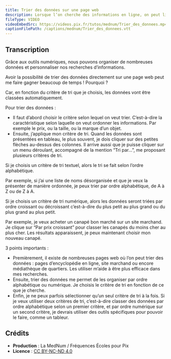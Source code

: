 ```yaml
---
title: Trier des données sur une page web
description: Lorsque l’on cherche des informations en ligne, on peut limiter certains résultats en triant les données. On vous explique tout, de A à Z !
fileType: VIDEO
videoEmbedSrc: https://videos.pix.fr/tutos/mednum/Trier_des_donnees.mp4
captionFilePath: /captions/mednum/Trier_des_donnees.vtt
---
```


## Transcription

Grâce aux outils numériques, nous pouvons organiser de nombreuses données et personnaliser nos recherches d’informations.

Avoir la possibilité de trier des données directement sur une page web peut me faire gagner beaucoup de temps ! Pourquoi ?

Car, en fonction du critère de tri que je choisis, les données vont être classées automatiquement.

Pour trier des données :

- Il faut d’abord choisir le critère selon lequel on veut trier. C’est-à-dire la caractéristique selon laquelle on veut ordonner les informations. Par exemple le prix, ou la taille, ou la marque d’un objet.
- Ensuite, j’applique mon critère de tri. Quand les données sont présentées en tableau, le plus souvent, je dois cliquer sur des petites flèches au-dessus des colonnes. Il arrive aussi que je puisse cliquer sur un menu déroulant, accompagné de la mention “Tri par…”, me proposant plusieurs critères de tri.

Si je choisis un critère de tri textuel, alors le tri se fait selon l’ordre alphabétique.

Par exemple, si j’ai une liste de noms désorganisée et que je veux la présenter de manière ordonnée, je peux trier par ordre alphabétique, de A à Z ou de Z à A.

Si je choisis un critère de tri numérique, alors les données seront triées par ordre croissant ou décroissant c’est-à-dire du plus petit au plus grand ou du plus grand au plus petit.

Par exemple, je veux acheter un canapé bon marché sur un site marchand. Je clique sur “Par prix croissant” pour classer les canapés du moins cher au plus cher. Les résultats apparaissent, je peux maintenant choisir mon nouveau canapé.

3 points importants :

- Premièrement, il existe de nombreuses pages web où l’on peut trier des données : pages d’encyclopédie en ligne, site marchand ou encore médiathèque de quartiers. Les utiliser m’aide à être plus efficace dans mes recherches.
- Ensuite, trier des données me permet de les organiser par ordre alphabétique ou numérique. Je choisis le critère de tri en fonction de ce que je cherche.
- Enfin, je ne peux parfois sélectionner qu’un seul critère de tri à la fois. Si je veux utiliser deux critères de tri, c’est-à-dire classer des données par ordre alphabétique selon un premier critère, et par ordre numérique sur un second critère, je devrais utiliser des outils spécifiques pour pouvoir le faire, comme un tableur.

## Crédits

- **Production** : La MedNum / Fréquences Écoles pour Pix
- **Licence** : [CC BY-NC-ND 4.0](https://creativecommons.org/licenses/by-nc-nd/4.0/deed.fr)
